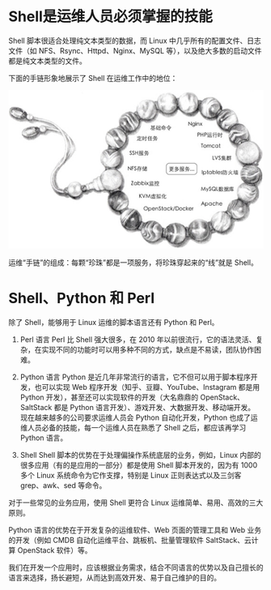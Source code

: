 # Shell是运维人员必须掌握的技能

Shell 脚本很适合处理纯文本类型的数据，而 Linux 中几乎所有的配置文件、日志文件（如 NFS、Rsync、Httpd、Nginx、MySQL 等），以及绝大多数的启动文件都是纯文本类型的文件。

下面的手链形象地展示了 Shell 在运维工作中的地位：

![img.png](img.png)

运维“手链”的组成：每颗“珍珠”都是一项服务，将珍珠穿起来的“线”就是 Shell。

# Shell、Python 和 Perl

除了 Shell，能够用于 Linux 运维的脚本语言还有 Python 和 Perl。

1) Perl 语言
Perl 比 Shell 强大很多，在 2010 年以前很流行，它的语法灵活、复杂，在实现不同的功能时可以用多种不同的方式，缺点是不易读，团队协作困难。

2) Python 语言
Python 是近几年非常流行的语言，它不但可以用于脚本程序开发，也可以实现 Web 程序开发（知乎、豆瓣、YouTube、Instagram 都是用 Python 开发），甚至还可以实现软件的开发（大名鼎鼎的 OpenStack、SaltStack 都是 Python 语言开发）、游戏开发、大数据开发、移动端开发。 
现在越来越多的公司要求运维人员会 Python 自动化开发，Python 也成了运维人员必备的技能，每一个运维人员在熟悉了 Shell 之后，都应该再学习 Python 语言。

3) Shell
Shell 脚本的优势在于处理偏操作系统底层的业务，例如，Linux 内部的很多应用（有的是应用的一部分）都是使用 Shell 脚本开发的，因为有 1000 多个 Linux 系统命令为它作支撑，特别是 Linux 正则表达式以及三剑客 grep、awk、sed 等命令。

对于一些常见的业务应用，使用 Shell 更符合 Linux 运维简单、易用、高效的三大原则。

Python 语言的优势在于开发复杂的运维软件、Web 页面的管理工具和 Web 业务的开发（例如 CMDB 自动化运维平台、跳板机、批量管理软件 SaltStack、云计算 OpenStack 软件）等。

我们在开发一个应用时，应该根据业务需求，结合不同语言的优势以及自己擅长的语言来选择，扬长避短，从而达到高效开发、易于自己维护的目的。

